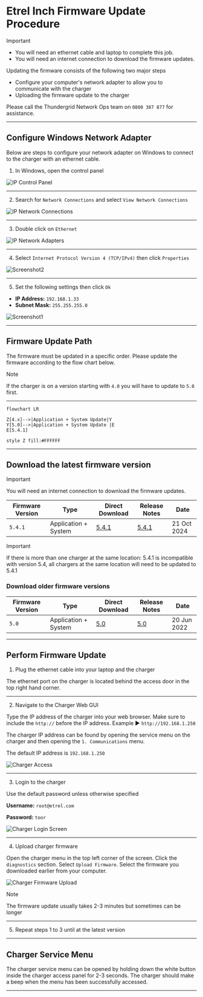 # Etrel Inch Firmware Update Procedure
> [!IMPORTANT]
> * You will need an ethernet cable and laptop to complete this job.
> * You will need an internet connection to download the firmware updates.


Updating the firmware consists of the following two major steps
* Configure your computer's network adapter to allow you to communicate with the charger
* Uploading the firmware update to the charger

Please call the Thundergrid Network Ops team on `0800 387 877` for assistance.
***
## Configure Windows Network Adapter
Below are steps to configure your network adapter on Windows to connect to the charger with an ethernet cable.

1. In Windows, open the control panel

![IP Control Panel](https://github.com/Thundergrid149/Thundergrid-Installer-Instructions/blob/e2b65bca289407feab340a1447948859df022682/Files/Etrel%20Inch%20Firmware%20Update%20Procedure/ip-control-panel.gif)
***
2. Search for ```Network Connections``` and select ```View Network Connections```

![IP Network Connections](https://github.com/Thundergrid149/Thundergrid-Installer-Instructions/blob/e2b65bca289407feab340a1447948859df022682/Files/Etrel%20Inch%20Firmware%20Update%20Procedure/ip-network-connections.gif)
***
3. Double click on ```Ethernet```

![IP Network Adapters](https://github.com/Thundergrid149/Thundergrid-Installer-Instructions/blob/e2b65bca289407feab340a1447948859df022682/Files/Etrel%20Inch%20Firmware%20Update%20Procedure/ip-adapters.png)
***
4. Select ```Internet Protocol Version 4 (TCP/IPv4)``` then click ```Properties```

![Screenshot2](https://github.com/user-attachments/assets/25841acf-5e22-4ea0-9cc5-b5bf636425de)

***
5. Set the following settings then click ```Ok```

* **IP Address:** ```192.168.1.33```
* **Subnet Mask:** ```255.255.255.0```


![Screenshot1](https://github.com/user-attachments/assets/581e336a-81cc-4dae-b273-7823a48b9e06)
***

## Firmware Update Path
The firmware must be updated in a specific order. Please update the firmware according to the flow chart below.

> [!NOTE]
> If the charger is on a version starting with `4.0` you will have to update to `5.0` first.


***
```mermaid
flowchart LR

Z[4.x]-->|Application + System Update|Y
Y[5.0]-->|Application + System Update |E
E[5.4.1]

style Z fill:#FFFFFF
```
***
## Download the latest firmware version

> [!IMPORTANT]
> You will need an internet connection to download the firmware updates.


|  Firmware Version |  Type |  Direct Download |  Release Notes |  Date
|-----------------------------------------------------------------------------------------------------------------------------------------------------------------------------------------------------|---------------------------------------------------------------------------------------------------------------------------------------------------------------------------------------------------- |----------------------------------------------------------------------------------------------------------------------------------------------------------------------------------------------------   |----------------------------------------------------------------------------------------------------------------------------------------------------------------------------------------------------    |----------------------------------------------------------------------------------------------------------------------------------------------------------------------------------------------------                                              
|  `5.4.1` | Application + System | [5.4.1](https://landisgyr-evsolutions.atlassian.net/wiki/download/attachments/4446912513/inch-system-5.0.9_5.4.1.armv7.itb?api=v2) | [5.4.1](https://landisgyr-evsolutions.atlassian.net/wiki/spaces/Home/pages/4446912513/5.4.1) | 21 Oct 2024 |
> [!IMPORTANT]
> If there is more than one charger at the same location: 5.4.1 is incompatible with version 5.4, all chargers at the same location will need to be updated to 5.4.1
### Download older firmware versions

|  Firmware Version |  Type |  Direct Download |  Release Notes |  Date
|-----------------------------------------------------------------------------------------------------------------------------------------------------------------------------------------------------|---------------------------------------------------------------------------------------------------------------------------------------------------------------------------------------------------- |----------------------------------------------------------------------------------------------------------------------------------------------------------------------------------------------------   |----------------------------------------------------------------------------------------------------------------------------------------------------------------------------------------------------    |----------------------------------------------------------------------------------------------------------------------------------------------------------------------------------------------------                                              
|  `5.0`  |  Application + System | [5.0](https://landisgyr-evsolutions.atlassian.net/wiki/download/attachments/3221094430/inch-system-5.0.armv7.itb?api=v2) |[5.0](https://landisgyr-evsolutions.atlassian.net/wiki/spaces/Home/pages/3221094430/5.0) | 20 Jun 2022 |

***
## Perform Firmware Update
1. Plug the ethernet cable into your laptop and the charger

The ethernet port on the charger is located behind the access door in the top right hand corner.
***
2. Navigate to the Charger Web GUI

Type the IP address of the charger into your web browser. Make sure to include the ```http://``` before the IP address. Example ▶️ ```http://192.168.1.250```

The charger IP address can be found by opening the service menu on the charger and then opening the ```1. Communications``` menu.

The default IP address is ```192.168.1.250```

![Charger Access](https://github.com/Thundergrid149/Thundergrid-Installer-Instructions/blob/cb295b992cc7a42101c873787e552edf317dd2b2/Files/Etrel%20Inch%20Firmware%20Update%20Procedure/charger-access.gif)
***
3. Login to the charger

Use the default password unless otherwise specified

**Username:** ```root@etrel.com```

**Password:** ```toor```

![Charger Login Screen](https://github.com/Thundergrid149/Thundergrid-Installer-Instructions/blob/cb295b992cc7a42101c873787e552edf317dd2b2/Files/Etrel%20Inch%20Firmware%20Update%20Procedure/charger-login-screen.png)
***
4. Upload charger firmware

Open the charger menu in the top left corner of the screen. Click the ```diagnostics``` section. Select ```Upload Firmware```. Select the firmware you downloaded earlier from your computer.

![Charger Firmware Upload](https://github.com/Thundergrid149/Thundergrid-Installer-Instructions/blob/cb295b992cc7a42101c873787e552edf317dd2b2/Files/Etrel%20Inch%20Firmware%20Update%20Procedure/charger-firmware-upload.gif)

> [!NOTE]
> The firmware update usually takes 2-3 minutes but sometimes can be longer
***
5. Repeat steps 1 to 3 until at the latest version
***
## Charger Service Menu
The charger service menu can be opened by holding down the white button inside the charger access panel for 2-3 seconds. The charger should make a beep when the menu has been successfully accessed.
***
